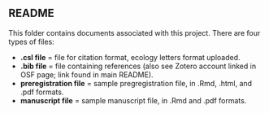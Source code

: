## README 

This folder contains documents associated with this project. There are four types of files:

- **.csl file** = file for citation format, ecology letters format uploaded.
- **.bib file** = file containing references (also see Zotero account linked in OSF page; link found in main README).
- **preregistration file** = sample pregregistration file, in .Rmd, .html, and .pdf formats.
- **manuscript file** = sample manuscript file, in .Rmd and .pdf formats.
